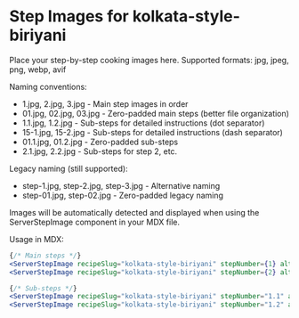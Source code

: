 # Step Images for kolkata-style-biriyani

Place your step-by-step cooking images here. Supported formats: jpg, jpeg, png, webp, avif

Naming conventions:
- 1.jpg, 2.jpg, 3.jpg - Main step images in order
- 01.jpg, 02.jpg, 03.jpg - Zero-padded main steps (better file organization)
- 1.1.jpg, 1.2.jpg - Sub-steps for detailed instructions (dot separator)
- 15-1.jpg, 15-2.jpg - Sub-steps for detailed instructions (dash separator)
- 01.1.jpg, 01.2.jpg - Zero-padded sub-steps
- 2.1.jpg, 2.2.jpg - Sub-steps for step 2, etc.

Legacy naming (still supported):
- step-1.jpg, step-2.jpg, step-3.jpg - Alternative naming
- step-01.jpg, step-02.jpg - Zero-padded legacy naming

Images will be automatically detected and displayed when using the ServerStepImage component in your MDX file.

Usage in MDX:
```jsx
{/* Main steps */}
<ServerStepImage recipeSlug="kolkata-style-biriyani" stepNumber={1} alt="Step 1" />
<ServerStepImage recipeSlug="kolkata-style-biriyani" stepNumber={2} alt="Step 2" />

{/* Sub-steps */}
<ServerStepImage recipeSlug="kolkata-style-biriyani" stepNumber="1.1" alt="Sub-step 1.1" />
<ServerStepImage recipeSlug="kolkata-style-biriyani" stepNumber="1.2" alt="Sub-step 1.2" />
```
